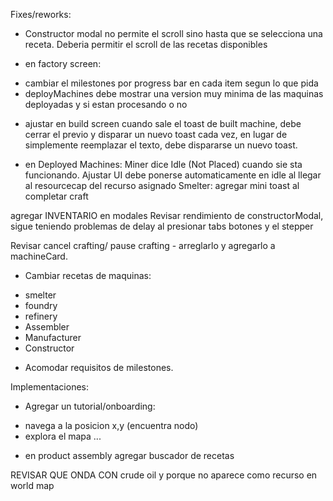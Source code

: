 

Fixes/reworks:

* Constructor modal no permite el scroll sino hasta que se  selecciona una receta. Deberia permitir el scroll de las recetas disponibles

* en factory screen:
- cambiar el milestones por progress bar en cada item segun lo que pida
- deployMachines debe mostrar una version muy minima de las maquinas deployadas y si estan procesando o no

* ajustar en build screen cuando sale el toast de built machine, debe cerrar el previo y disparar un nuevo toast cada vez, en lugar de simplemente reemplazar el texto, debe dispararse un nuevo toast.


* en Deployed Machines:
Miner dice Idle (Not Placed) cuando sie sta funcionando. Ajustar UI
debe ponerse automaticamente en idle al llegar al resourcecap del recurso asignado
Smelter: agregar mini toast al completar craft

agregar INVENTARIO en modales
Revisar rendimiento de constructorModal, sigue teniendo problemas de delay al presionar tabs botones y el stepper

Revisar cancel crafting/ pause crafting - arreglarlo y agregarlo a machineCard.

* Cambiar recetas de maquinas:
 - smelter
 - foundry
 - refinery
 - Assembler
 - Manufacturer
 - Constructor

* Acomodar requisitos de milestones.

Implementaciones:

* Agregar un tutorial/onboarding:
- navega a la posicion x,y (encuentra nodo)
- explora el mapa ...


* en product assembly agregar buscador de recetas

REVISAR QUE ONDA CON crude oil y porque no aparece como recurso en world map